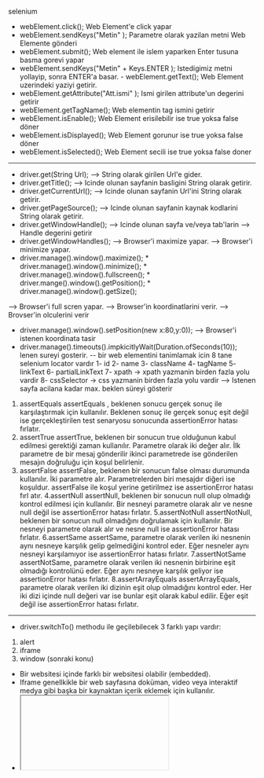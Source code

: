 selenium
- webElement.click(); Web Element'e click yapar
- webElement.sendKeys("Metin" ); Parametre olarak yazilan metni Web Elemente gönderi
- webElement.submit(); Web element ile islem yaparken Enter tusuna basma gorevi yapar
- webElement.sendKeys("Metin" + Keys.ENTER ); Istedigimiz metni yollayip, sonra ENTER'a basar. -       webElement.getText(); Web Element uzerindeki yaziyi getirir.
- webElement.getAttribute("Att.ismi" ); Ismi girilen attribute'un degerini getirir
- webElement.getTagName(); Web elementin tag ismini getirir
- webElement.isEnable(); Web Element erisilebilir ise true yoksa false döner
- webElement.isDisplayed(); Web Element gorunur ise true yoksa false döner
- webElement.isSelected(); Web Element secili ise true yoksa false doner
-----------------------------------
* driver.get(String Url); --> String olarak girilen Url'e gider.
* driver.getTitle(); --> Icinde olunan sayfanin basligini String olarak getirir.
* driver.getCurrentUrl(); --> Icinde olunan sayfanin Url'ini String olarak getirir.
* driver.getPageSource(); --> Icinde olunan sayfanin kaynak kodlarini String olarak getirir.
* driver.getWindowHandle(); --> Icinde olunan sayfa ve/veya tab'larin --> Handle degerini getirir
* driver.getWindowHandles(); --> Browser'i maximize yapar. --> Browser'i minimize yapar.
* driver.manage().window().maximize(); * driver.manage().window().minimize(); * driver.manage().window().fullscreen(); * driver.mange().window().getPosition(); * driver.manage().window().getSize();


--> Browser'i full scren yapar.
--> Browser'in koordinatlarini verir.
--> Brovser'in olculerini verir
* driver.manage().window().setPosition(new x:80,y:0)); --> Browser'i istenen koordinata tasir
* driver.manage().timeouts().impkicitlyWait(Duration.ofSeconds(10)); lenen sureyi gosterir.
-- bir web elementini tanimlamak icin 8 tane selenium locator vardır 1- id
2- name
3- className
4- tagName
5- linkText
6- partialLinkText
7- xpath -> xpath yazmanin birden fazla yolu vardir
8- cssSelector -> css yazmanin birden fazla yolu vardir
--> Istenen sayfa acilana kadar max. beklen süreyi gösterir
1. assertEquals
assertEquals , beklenen sonucu gerçek sonuç ile karşılaştırmak için kullanılır. Beklenen sonuç ile gerçek sonuç eşit değil ise gerçekleştirilen test senaryosu sonucunda assertionError hatası fırlatır.
2. assertTrue
assertTrue, beklenen bir sonucun true olduğunun kabul edilmesi gerektiği zaman kullanılır. Parametre
olarak iki değer alır. İlk parametre de bir mesaj gönderilir ikinci parametrede ise gönderilen mesajın doğruluğu
için koşul belirlenir.
3. assertFalse
assertFalse, beklenen bir sonucun false olması durumunda kullanılır. İki parametre alır.
Parametrelerden biri mesajdır diğeri ise koşuldur. assertFalse ile koşul yerine getirilmez ise assertionError hatası fırl atır.
4.assertNull
assertNull, beklenen bir sonucun null olup olmadığı kontrol edilmesi için kullanılır. Bir nesneyi parametre olarak alır ve nesne null değil ise assertionError hatası fırlatır.
5.assertNotNull
assertNotNull, beklenen bir sonucun null olmadığını doğrulamak için kullanılır.
Bir nesneyi parametre olarak alır ve nesne null ise assertionError hatası fırlatır.
6.assertSame
assertSame, parametre olarak verilen iki nesnenin aynı nesneye karşılık gelip gelmediğini kontrol eder. Eğer nesneler aynı nesneyi karşılamıyor ise assertionError hatası fırlatır.
7.assertNotSame
assertNotSame, parametre olarak verilen iki nesnenin birbirine eşit olmadığı kontrolünü eder. Eğer aynı nesneye karşılık geliyor ise assertionError hatası fırlatır.
8.assertArrayEquals
assertArrayEquals, parametre olarak verilen iki dizinin eşit olup olmadığını kontrol eder.
Her iki dizi içinde null değeri var ise bunlar eşit olarak kabul edilir. Eğer eşit değil ise assertionError hatası fırlatır.
------------------------------
- driver.switchTo() methodu ile geçilebilecek 3 farklı yapı vardır:
1) alert
2) iframe
3) window (sonraki konu)
- Bir websitesi içinde farklı bir websitesi olabilir (embedded).
- Iframe genellkikle bir web sayfasına doküman, video veya interaktif medya gibi başka bir kaynaktan içerik eklemek için kullanılır.
- <iframe> tag'ı bir inline frame belirtir.
- iframe tagı'ı bulunan web sayfalarında locate işlemi yapabilmek için iframe'i handle etmek gerekir.
- Diğer bir deyişle, bir web sayfasında doğruluğundan emin olduğumuz bir locate işlemi varsa
ancak bu düzgün çalışmıyorsa, SAYFADA IFRAME TAG'I BULUNUP BULUNMADIĞINI KONTROL ETME
MİZ GEREKİR.
Bu durumda, önce iframe'i locate edip switchTo() method'u ile geçiş yapmamız gerekir.
- Bir web sayfasında iframe varsa switchTo() method'unu kullanmak gerekir. switchTo() method'u ile iframe'e geçmenin 3 yolu vardır:
1) index ile
driver.switchTo().frame(index of the iframe); //index 0'dan başlar
2) id veya name value ile driver.switchTo().frame("id of the frame");
3) WebElement ile driver.switchTo().frame(WebElement of the iframe);
- iframe'den çıkmak için 2 komut vardır:
1) driver.switchTo( ).parentFrame( ); ===> 1 ust seviyedeki frame'e cikartir
2) driver.switchTo( ).defaultContent( ); ===> En ustteki frame'e cikmak icin kullanilir
- Birden fazla iframe varsa gecislerde dikkatli olmak lazim. Gecisler her zaman basit olamayabilir
